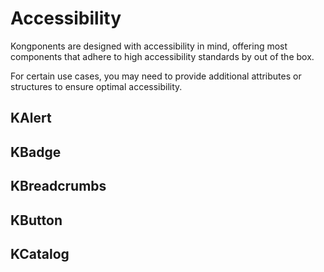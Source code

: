 # Accessibility

Kongponents are designed with accessibility in mind, offering most components that adhere to high accessibility standards by out of the box. 

For certain use cases, you may need to provide additional attributes or structures to ensure optimal accessibility.

## KAlert

## KBadge

## KBreadcrumbs

## KButton

## KCatalog
